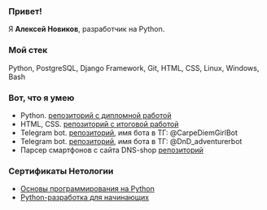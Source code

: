 ### Привет!

Я <b>Алексей Новиков</b>, разработчик на Python.

### Мой стек

Python, PostgreSQL, Django Framework, Git, HTML, CSS, Linux, Windows, Bash

### Вот, что я умею

- Python. [репозиторий с дипломной работой](https://github.com/slightly104/VKinder)
- HTML, CSS. [репозиторий с итоговой работой](https://github.com/slightly104/HTML-CSS-final-paper-Netology---22)
- Telegram bot. [репозиторий](https://github.com/slightly104/CarpeDiemBot), имя бота в ТГ: @CarpeDiemGirlBot
- Telegram bot. [репозиторий](https://github.com/slightly104/DnD_adventurerBot), имя бота в ТГ: @DnD_adventurerbot
- Парсер смартфонов с сайта DNS-shop [репозиторий](https://github.com/slightly104/dns_shop_smartphones_parser.git)

### Сертификаты Нетологии
- [Основы программирования на Python](https://github.com/slightly104/slightly104/blob/876afe36d462096cf08429b6865372dd4aaec342/%D0%9E%D1%81%D0%BD%D0%BE%D0%B2%D1%8B%20%D0%BF%D1%80%D0%BE%D0%B3%D1%80%D0%B0%D0%BC%D0%BC%D0%B8%D1%80%D0%BE%D0%B2%D0%B0%D0%BD%D0%B8%D1%8F%20%D0%BD%D0%B0%20Python,%202022.pdf)
- [Python-разработка для начинающих](https://github.com/slightly104/slightly104/blob/876afe36d462096cf08429b6865372dd4aaec342/Python-%D1%80%D0%B0%D0%B7%D1%80%D0%B0%D0%B1%D0%BE%D1%82%D0%BA%D0%B0%20%D0%B4%D0%BB%D1%8F%20%D0%BD%D0%B0%D1%87%D0%B8%D0%BD%D0%B0%D1%8E%D1%89%D0%B8%D1%85,%202023.pdf)
